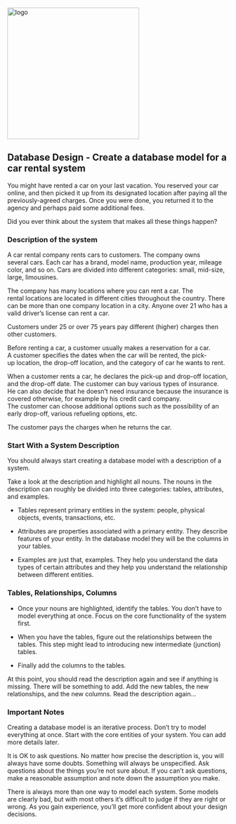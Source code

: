 <img src="https://webassets.telerikacademy.com/images/default-source/logos/telerik-academy.svg" alt="logo" width="300px" style="margin-top: 20px;"/>

## Database Design - Create a database model for a car rental system

You might have rented a car on your last vacation. You reserved your car online, and then picked it up from its designated location after paying all the previously-agreed charges. Once you were done, you returned it to the agency and perhaps paid some additional fees. 

Did you ever think about the system that makes all these things happen?

### **Description of the system**

A car rental company rents cars to customers. The company owns several cars. Each car has a brand, model name, production year, mileage color, and so on. Cars are divided into different categories: small, mid-size, large, limousines.

The company has many locations where you can rent a car. The rental locations are located in different cities throughout the country. There can be more than one company location in a city.
Anyone over 21 who has a valid driver’s license can rent a car.

Customers under 25 or over 75 years pay different (higher) charges then other customers.

Before renting a car, a customer usually makes a reservation for a car. A customer specifies the dates when the car will be rented, the pick-up location, the drop-off location, and the category of car he wants to rent. 

When a customer rents a car, he declares the pick-up and drop-off location, and the drop-off date. The customer can buy various types of insurance. He can also decide that he doesn’t need insurance because the insurance is covered otherwise, for example by his credit card company. The customer can choose additional options such as the possibility of an early drop-off, various refueling options, etc.

The customer pays the charges when he returns the car.

### **Start With a System Description**

You should always start creating a database model with a description of a system.

Take a look at the description and highlight all nouns. The nouns in the description can roughly be divided into three categories: tables, attributes, and examples.

- Tables represent primary entities in the system: people, physical objects, events, transactions, etc.
  
- Attributes are properties associated with a primary entity. They describe features of your entity. In the database model they will be the columns in your tables.
  
- Examples are just that, examples. They help you understand the data types of certain attributes and they help you understand the relationship between different entities.

### **Tables, Relationships, Columns**

- Once your nouns are highlighted, identify the tables. You don’t have to model everything at once. Focus on the core functionality of the system first.

- When you have the tables, figure out the relationships between the tables. This step might lead to introducing new intermediate (junction) tables.

- Finally add the columns to the tables.
  
At this point, you should read the description again and see if anything is missing. There will be something to add. Add the new tables, the new relationships, and the new columns. Read the description again...

### **Important Notes**

Creating a database model is an iterative process. Don’t try to model everything at once. Start with the core entities of your system. You can add more details later.

It is OK to ask questions. No matter how precise the description is, you will always have some doubts. Something will always be unspecified. Ask questions about the things you’re not sure about. If you can’t ask questions, make a reasonable assumption and note down the assumption you make.

There is always more than one way to model each system. Some models are clearly bad, but with most others it’s difficult to judge if they are right or wrong. As you gain experience, you’ll get more confident about your design decisions.